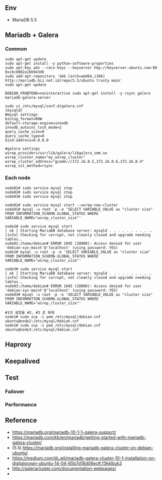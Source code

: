 ## Env
- MariaDB 5.5

## Mariadb + Galera
### Common
```
sudo apt-get update
sudo apt-get install -y python-software-properties
sudo apt-key adv --recv-keys --keyserver hkp://keyserver.ubuntu.com:80 0xcbcb082a1bb943db
sudo add-apt-repository 'deb [arch=amd64,i386] http://mariadb.biz.net.id/repo/5.5/ubuntu trusty main'
sudo apt-get update

DEBIAN_FRONTEND=noninteractive sudo apt-get install -y rsync galera mariadb-galera-server

sudo vi /etc/mysql/conf.d/galera.cnf
[mysqld]
#mysql settings
binlog_format=ROW
default-storage-engine=innodb
innodb_autoinc_lock_mode=2
query_cache_size=0
query_cache_type=0
bind-address=0.0.0.0

#galera settings
wsrep_provider=/usr/lib/galera/libgalera_smm.so
wsrep_cluster_name="my_wsrep_cluster"
wsrep_cluster_address="gcomm://172.16.8.5,172.16.8.6,172.16.8.4"
wsrep_sst_method=rsync
```


### Each node
```
node01# sudo service mysql stop
node02# sudo service mysql stop
node03# sudo service mysql stop
```

```
node01# sudo service mysql start --wsrep-new-cluster
node01# mysql -u root -p -e 'SELECT VARIABLE_VALUE as "cluster size" FROM INFORMATION_SCHEMA.GLOBAL_STATUS WHERE VARIABLE_NAME="wsrep_cluster_size"'
```

```
node2# sudo service mysql start
[ ok ] Starting MariaDB database server: mysqld . . . . . . . . . ..
[info] Checking for corrupt, not cleanly closed and upgrade needing tables..
node01:/home/debian# ERROR 1045 (28000): Access denied for user 'debian-sys-maint'@'localhost' (using password: YES)
node2# mysql -u root -p -e 'SELECT VARIABLE_VALUE as "cluster size" FROM INFORMATION_SCHEMA.GLOBAL_STATUS WHERE VARIABLE_NAME="wsrep_cluster_size"'
```

```
node3# sudo service mysql start
[ ok ] Starting MariaDB database server: mysqld . . . . . . . . . ..
[info] Checking for corrupt, not cleanly closed and upgrade needing tables..
node03:/home/debian# ERROR 1045 (28000): Access denied for user 'debian-sys-maint'@'localhost' (using password: YES)
node03# mysql -u root -p -e 'SELECT VARIABLE_VALUE as "cluster size" FROM INFORMATION_SCHEMA.GLOBAL_STATUS WHERE VARIABLE_NAME="wsrep_cluster_size"'
```

```
#1의 설정을 #2, #3 로 복제
node1# sudo scp -i pem /etc/mysql/debian.cnf ubuntu@node2:/etc/mysql/debian.cnf
node1# sudo scp -i pem /etc/mysql/debian.cnf ubuntu@node3:/etc/mysql/debian.cnf
````

## Haproxy 

## Keepalived

## Test
### Failover
### Performance

## Reference
- https://mariadb.org/mariadb-10-1-1-galera-support/
- https://mariadb.com/kb/en/mariadb/getting-started-with-mariadb-galera-cluster/
- (5.5) https://mariadb.org/installing-mariadb-galera-cluster-on-debian-ubuntu/
- https://medium.com/@_wli/mariadb-galera-cluster-10-1-installation-on-digitalocean-ubuntu-14-04-65b7d18d06ec#.f3kklbuk3
- http://galeracluster.com/documentation-webpages/
- 
